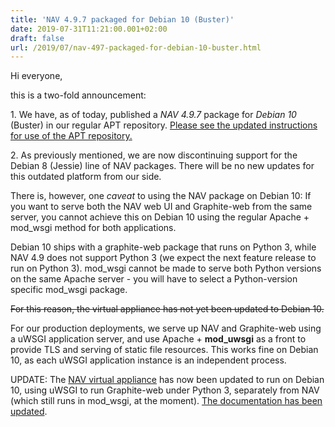 ```yaml
---
title: 'NAV 4.9.7 packaged for Debian 10 (Buster)'
date: 2019-07-31T11:21:00.001+02:00
draft: false
url: /2019/07/nav-497-packaged-for-debian-10-buster.html
---
```


Hi everyone,  
  
this is a two-fold announcement:  
  
1\. We have, as of today, published a _NAV 4.9.7_ package for _Debian 10_ (Buster) in our regular APT repository. [Please see the updated instructions for use of the APT repository.](https://nav.uninett.no/install-instructions/#debian)  
  
2\. As previously mentioned, we are now discontinuing support for the Debian 8 (Jessie) line of NAV packages. There will be no new updates for this outdated platform from our side.  
  
  
There is, however, one _caveat_ to using the NAV package on Debian 10: If you want to serve both the NAV web UI and Graphite-web from the same server, you cannot achieve this on Debian 10 using the regular Apache + mod\_wsgi method for both applications.  
  
Debian 10 ships with a graphite-web package that runs on Python 3, while NAV 4.9 does not support Python 3 (we expect the next feature release to run on Python 3). mod\_wsgi cannot be made to serve both Python versions on the same Apache server - you will have to select a Python-version specific mod\_wsgi package.  
  
~~For this reason, the virtual appliance has not yet been updated to Debian 10.~~  
  
For our production deployments, we serve up NAV and Graphite-web using a uWSGI application server, and use Apache + **mod\_uwsgi** as a front to provide TLS and serving of static file resources. This works fine on Debian 10, as each uWSGI application instance is an independent process.  
  
UPDATE: The [NAV virtual appliance](https://github.com/Uninett/navappliance) has now been updated to run on Debian 10, using uWSGI to run Graphite-web under Python 3, separately from NAV (which still runs in mod\_wsgi, at the moment). [The documentation has been updated](https://nav.uninett.no/doc/4.9/howto/installing-graphite-on-debian.html#on-debian-10-buster).
